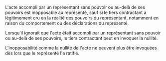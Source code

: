 L'acte accompli par un représentant sans pouvoir ou au-delà de ses pouvoirs est inopposable au représenté, sauf si le tiers contractant a légitimement cru en la réalité des pouvoirs du représentant, notamment en raison du comportement ou des déclarations du représenté.

Lorsqu'il ignorait que l'acte était accompli par un représentant sans pouvoir ou au-delà de ses pouvoirs, le tiers contractant peut en invoquer la nullité.

L'inopposabilité comme la nullité de l'acte ne peuvent plus être invoquées dès lors que le représenté l'a ratifié.
